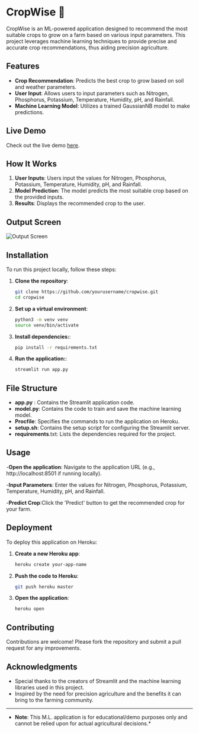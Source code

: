 # CropWise 🌿

CropWise is an ML-powered application designed to recommend the most suitable crops to grow on a farm based on various input parameters. This project leverages machine learning techniques to provide precise and accurate crop recommendations, thus aiding precision agriculture.

## Features

- **Crop Recommendation**: Predicts the best crop to grow based on soil and weather parameters.
- **User Input**: Allows users to input parameters such as Nitrogen, Phosphorus, Potassium, Temperature, Humidity, pH, and Rainfall.
- **Machine Learning Model**: Utilizes a trained GaussianNB model to make predictions.

## Live Demo

Check out the live demo [here](https://akash-cropwise-625097d1df01.herokuapp.com/).

## How It Works

1. **User Inputs**: Users input the values for Nitrogen, Phosphorus, Potassium, Temperature, Humidity, pH, and Rainfall.
2. **Model Prediction**: The model predicts the most suitable crop based on the provided inputs.
3. **Results**: Displays the recommended crop to the user.

## Output Screen

![Output Screen](https://Users/akashperni/Desktop/project/Crop_Wise/output_screen.png)

## Installation

To run this project locally, follow these steps:

1. **Clone the repository**:
   ```sh
   git clone https://github.com/yourusername/cropwise.git
   cd cropwise

2. **Set up a virtual environment**:
   ```sh
   python3 -m venv venv
   source venv/bin/activate

3. **Install dependencies:**:
   ```sh
   pip install -r requirements.txt

4. **Run the application:**:
   ```sh
   streamlit run app.py

## File Structure
- **app.py** : Contains the Streamlit application code.
- **model.py**: Contains the code to train and save the machine learning model.
- **Procfile**: Specifies the commands to run the application on Heroku.
- **setup.sh**: Contains the setup script for configuring the Streamlit server.
- **requirements**.txt: Lists the dependencies required for the project.

## Usage
-**Open the application**:
Navigate to the application URL (e.g., http://localhost:8501 if running locally).

-**Input Parameters**: Enter the values for Nitrogen, Phosphorus, Potassium, Temperature, Humidity, pH, and Rainfall.

-**Predict Crop**:Click the 'Predict' button to get the recommended crop for your farm.

## Deployment

To deploy this application on Heroku:

1. **Create a new Heroku app**:
   ```sh
   heroku create your-app-name

2. **Push the code to Heroku**:
   ```sh
   git push heroku master

3. **Open the application**:
   ```sh
   heroku open


## Contributing
Contributions are welcome! Please fork the repository and submit a pull request for any improvements.

## Acknowledgments
- Special thanks to the creators of Streamlit and the machine learning libraries used in this project.
- Inspired by the need for precision agriculture and the benefits it can bring to the farming community.

-----------------------------------------------------------------

- **Note**: This M.L. application is for educational/demo purposes only and cannot be relied upon for actual agricultural decisions.*